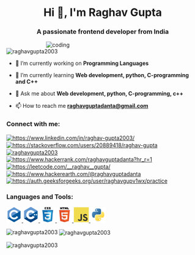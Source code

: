 <h1 align="center">Hi 👋, I'm Raghav Gupta</h1>
<h3 align="center">A passionate frontend developer from India</h3>
<img align="right" width=400 alt="coding" src="https://www.google.com/imgres?imgurl=https%3A%2F%2Fraw.githubusercontent.com%2FdevSouvik%2FdevSouvik%2Fmaster%2Fgif3.gif&tbnid=2qrAUXqY9dCUsM&vet=12ahUKEwjnzJXk7eP_AhXbzqACHU-ZAYcQMyhEegUIARCPAQ..i&imgrefurl=https%3A%2F%2Fgithub.com%2FDD4You&docid=T3cB76EfDxjhnM&w=800&h=600&q=gif%20images%20for%20github&ved=2ahUKEwjnzJXk7eP_AhXbzqACHU-ZAYcQMyhEegUIARCPAQ">

<p align="left"> <img src="https://komarev.com/ghpvc/?username=raghavgupta2003&label=Profile%20views&color=0e75b6&style=flat" alt="raghavgupta2003" /> </p>

- 🔭 I’m currently working on **Programming Languages**

- 🌱 I’m currently learning **Web development, python, C-programming and C++**

- 💬 Ask me about **Web development, python, C-programming, c++**

- 📫 How to reach me **raghavguptadanta@gmail.com**

<h3 align="left">Connect with me:</h3>
<p align="left">
<a href="https://linkedin.com/in/https://www.linkedin.com/in/raghav-gupta2003/" target="blank"><img align="center" src="https://raw.githubusercontent.com/rahuldkjain/github-profile-readme-generator/master/src/images/icons/Social/linked-in-alt.svg" alt="https://www.linkedin.com/in/raghav-gupta2003/" height="30" width="40" /></a>
<a href="https://stackoverflow.com/users/https://stackoverflow.com/users/20889418/raghav-gupta" target="blank"><img align="center" src="https://raw.githubusercontent.com/rahuldkjain/github-profile-readme-generator/master/src/images/icons/Social/stack-overflow.svg" alt="https://stackoverflow.com/users/20889418/raghav-gupta" height="30" width="40" /></a>
<a href="https://instagram.com/raghavgupta2003" target="blank"><img align="center" src="https://raw.githubusercontent.com/rahuldkjain/github-profile-readme-generator/master/src/images/icons/Social/instagram.svg" alt="raghavgupta2003" height="30" width="40" /></a>
<a href="https://www.hackerrank.com/https://www.hackerrank.com/raghavguptadanta?hr_r=1" target="blank"><img align="center" src="https://raw.githubusercontent.com/rahuldkjain/github-profile-readme-generator/master/src/images/icons/Social/hackerrank.svg" alt="https://www.hackerrank.com/raghavguptadanta?hr_r=1" height="30" width="40" /></a>
<a href="https://www.leetcode.com/https://leetcode.com/__raghav__gupta/" target="blank"><img align="center" src="https://raw.githubusercontent.com/rahuldkjain/github-profile-readme-generator/master/src/images/icons/Social/leet-code.svg" alt="https://leetcode.com/__raghav__gupta/" height="30" width="40" /></a>
<a href="https://www.hackerearth.com/https://www.hackerearth.com/@raghavguptadanta" target="blank"><img align="center" src="https://raw.githubusercontent.com/rahuldkjain/github-profile-readme-generator/master/src/images/icons/Social/hackerearth.svg" alt="https://www.hackerearth.com/@raghavguptadanta" height="30" width="40" /></a>
<a href="https://auth.geeksforgeeks.org/user/https://auth.geeksforgeeks.org/user/raghavgupv1wx/practice" target="blank"><img align="center" src="https://raw.githubusercontent.com/rahuldkjain/github-profile-readme-generator/master/src/images/icons/Social/geeks-for-geeks.svg" alt="https://auth.geeksforgeeks.org/user/raghavgupv1wx/practice" height="30" width="40" /></a>
</p>

<h3 align="left">Languages and Tools:</h3>
<p align="left"> <a href="https://www.cprogramming.com/" target="_blank" rel="noreferrer"> <img src="https://raw.githubusercontent.com/devicons/devicon/master/icons/c/c-original.svg" alt="c" width="40" height="40"/> </a> <a href="https://www.w3schools.com/cpp/" target="_blank" rel="noreferrer"> <img src="https://raw.githubusercontent.com/devicons/devicon/master/icons/cplusplus/cplusplus-original.svg" alt="cplusplus" width="40" height="40"/> </a> <a href="https://www.w3schools.com/css/" target="_blank" rel="noreferrer"> <img src="https://raw.githubusercontent.com/devicons/devicon/master/icons/css3/css3-original-wordmark.svg" alt="css3" width="40" height="40"/> </a> <a href="https://www.w3.org/html/" target="_blank" rel="noreferrer"> <img src="https://raw.githubusercontent.com/devicons/devicon/master/icons/html5/html5-original-wordmark.svg" alt="html5" width="40" height="40"/> </a> <a href="https://developer.mozilla.org/en-US/docs/Web/JavaScript" target="_blank" rel="noreferrer"> <img src="https://raw.githubusercontent.com/devicons/devicon/master/icons/javascript/javascript-original.svg" alt="javascript" width="40" height="40"/> </a> <a href="https://www.python.org" target="_blank" rel="noreferrer"> <img src="https://raw.githubusercontent.com/devicons/devicon/master/icons/python/python-original.svg" alt="python" width="40" height="40"/> </a> </p>

<p><img align="left" src="https://github-readme-stats.vercel.app/api/top-langs?username=raghavgupta2003&show_icons=true&locale=en&layout=compact" alt="raghavgupta2003" /></p>

<p>&nbsp;<img align="center" src="https://github-readme-stats.vercel.app/api?username=raghavgupta2003&show_icons=true&locale=en" alt="raghavgupta2003" /></p>

<p><img align="center" src="https://github-readme-streak-stats.herokuapp.com/?user=raghavgupta2003&" alt="raghavgupta2003" /></p>
